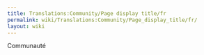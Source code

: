 ```yaml
---
title: Translations:Community/Page display title/fr
permalink: wiki/Translations:Community/Page_display_title/fr/
layout: wiki
---
```


Communauté

